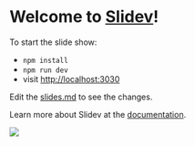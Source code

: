 # Welcome to [Slidev](https://github.com/slidevjs/slidev)!

To start the slide show:

- `npm install`
- `npm run dev`
- visit <http://localhost:3030>

Edit the [slides.md](./slides.md) to see the changes.

Learn more about Slidev at the [documentation](https://sli.dev/).





![](C:\Users\Wingsemi_NJ\AppData\Roaming\marktext\images\2024-09-19-14-28-01-63e38f58-2682-4994-b34e-75cadc76e44e.jpeg)
